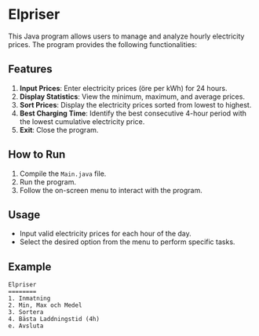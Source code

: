 # Elpriser

This Java program allows users to manage and analyze hourly electricity prices. The program provides the following functionalities:

## Features

1. **Input Prices**: Enter electricity prices (öre per kWh) for 24 hours.
2. **Display Statistics**: View the minimum, maximum, and average prices.
3. **Sort Prices**: Display the electricity prices sorted from lowest to highest.
4. **Best Charging Time**: Identify the best consecutive 4-hour period with the lowest cumulative electricity price.
5. **Exit**: Close the program.

## How to Run

1. Compile the `Main.java` file.
2. Run the program.
3. Follow the on-screen menu to interact with the program.

## Usage

- Input valid electricity prices for each hour of the day.
- Select the desired option from the menu to perform specific tasks.

## Example

```plaintext
Elpriser
========
1. Inmatning
2. Min, Max och Medel
3. Sortera
4. Bästa Laddningstid (4h)
e. Avsluta
